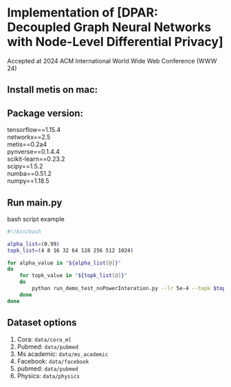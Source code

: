 # Implementation of [DPAR: Decoupled Graph Neural Networks with Node-Level Differential Privacy]
 Accepted at 2024 ACM International World Wide Web Conference (WWW 24)

## Install metis on mac:  


## Package version:
tensorflow==1.15.4  
networkx==2.5  
metis==0.2a4  
pynverse==0.1.4.4  
scikit-learn==0.23.2  
scipy==1.5.2  
numba==0.51.2  
numpy==1.18.5  


## Run main.py  
bash script example
```bash
#!/bin/bash

alpha_list=(0.99)
topk_list=(4 8 16 32 64 128 256 512 1024)

for alpha_value in "${alpha_list[@]}"
do
	for topk_value in "${topk_list[@]}"
	do
 		python run_demo_test_noPowerInteration.py --lr 5e-4 --topk $topk_value --ntrain_div_classes 3754 --alpha $alpha_value
	done
done
```

## Dataset options

1. Cora: ```data/cora_ml```
2. Pubmed: ```data/pubmed```
3. Ms academic: ```data/ms_academic```
4. Facebook: ```data/facebook```
5. pubmed: ```data/pubmed```
6. Physics: ```data/physics```

